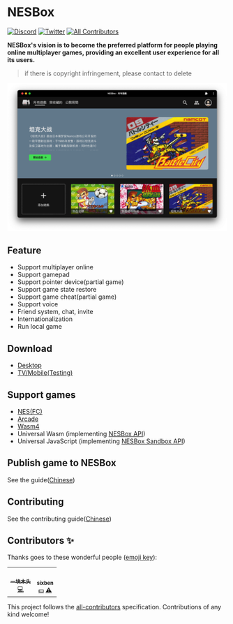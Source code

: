 # NESBox

[![Discord](https://img.shields.io/discord/982679663677698079?label=discord&style=flat-square)](https://discord.gg/pBkC7azY)
[![Twitter](https://img.shields.io/twitter/follow/nesbox_online?style=flat-square)](https://twitter.com/nesbox_online)<!-- ALL-CONTRIBUTORS-BADGE:START - Do not remove or modify this section -->
[![All Contributors](https://img.shields.io/badge/all_contributors-2-orange.svg?style=flat-square)](#contributors-)

<!-- ALL-CONTRIBUTORS-BADGE:END -->

**NESBox's vision is to become the preferred platform for people playing online multiplayer games, providing an excellent user experience for all its users.**

> if there is copyright infringement, please contact to delete

![](screenshots/homepage.png)

## Feature

- Support multiplayer online
- Support gamepad
- Support pointer device(partial game)
- Support game state restore
- Support game cheat(partial game)
- Support voice
- Friend system, chat, invite
- Internationalization
- Run local game

## Download

- [Desktop](https://nesbox.xianqiao.wang)
- [TV/Mobile(Testing)](https://github.com/mantou132/nesbox/issues/154#issuecomment-1430810077)

## Support games

- [NES(FC)](https://en.wikipedia.org/wiki/Nintendo_Entertainment_System)
- [Arcade](https://en.wikipedia.org/wiki/Arcade_video_game)
- [Wasm4](https://wasm4.org/)
- Universal Wasm (implementing [NESBox API](https://github.com/mantou132/nesbox/blob/dev/packages/nes/utils_macro/src/lib.rs))
- Universal JavaScript (implementing [NESBox Sandbox API](https://github.com/mantou132/nesbox/blob/dev/packages/sandbox/types.d.ts))

## Publish game to NESBox

See the guide([Chinese](./PUBLISH_GAME.md))

## Contributing

See the contributing guide([Chinese](./CONTRIBUTING.md))

## Contributors ✨

Thanks goes to these wonderful people ([emoji key](https://allcontributors.org/docs/en/emoji-key)):

<!-- ALL-CONTRIBUTORS-LIST:START - Do not remove or modify this section -->
<!-- prettier-ignore-start -->
<!-- markdownlint-disable -->
<table>
  <tbody>
    <tr>
      <td align="center"><a href="https://hehehai.cn"><img src="https://avatars.githubusercontent.com/u/12692552?v=4?s=100" width="100px;" alt=""/><br /><sub><b>一块木头</b></sub></a><br /><a href="https://github.com/mantou132/nesbox/commits?author=hehehai" title="Code">💻</a></td>
      <td align="center"><a href="https://github.com/six-ben"><img src="https://avatars.githubusercontent.com/u/43313308?v=4?s=100" width="100px;" alt=""/><br /><sub><b>sixben</b></sub></a><br /><a href="#financial-six-ben" title="Financial">💵</a> <a href="https://github.com/mantou132/nesbox/commits?author=six-ben" title="Tests">⚠️</a></td>
    </tr>
  </tbody>
</table>

<!-- markdownlint-restore -->
<!-- prettier-ignore-end -->

<!-- ALL-CONTRIBUTORS-LIST:END -->

This project follows the [all-contributors](https://github.com/all-contributors/all-contributors) specification. Contributions of any kind welcome!
